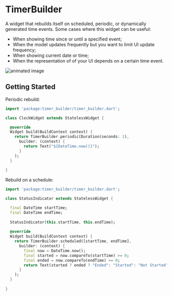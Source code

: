 # TimerBuilder

A widget that rebuilds itself on scheduled, periodic, or 
dynamically generated time events. Some cases where this widget can be useful:

* When showing time since or until a specified event;
* When the model updates frequently but you want to limit UI update frequency;
* When showing current date or time;
* When the representation of of your UI depends on a certain time event.

![animated image](https://github.com/aryzhov/flutter-timer-builder/blob/master/doc/timer_builder_example.gif?raw=true)     

## Getting Started

Periodic rebuild:

```dart
import 'package:timer_builder/timer_builder.dart';

class ClockWidget extends StatelessWidget {

  @override
  Widget build(BuildContext context) {
    return TimerBuilder.periodic(Duration(seconds: 1),
      builder: (context) {
        return Text("${DateTime.now()}");
      }
    );
  }
  
}
```

Rebuild on a schedule:

```dart
import 'package:timer_builder/timer_builder.dart';

class StatusIndicator extends StatelessWidget {

  final DateTime startTime;
  final DateTime endTime;
  
  StatusIndicator(this.startTime, this.endTime);
  
  @override
  Widget build(BuildContext context) {
    return TimerBuilder.scheduled([startTime, endTime],
      builder: (context) {
        final now = DateTime.now();
        final started = now.compareTo(startTime) >= 0;
        final ended = now.compareTo(endTime) >= 0;
        return Text(started ? ended ? "Ended": "Started": "Not Started");
      }
    );
  }
  
}

```